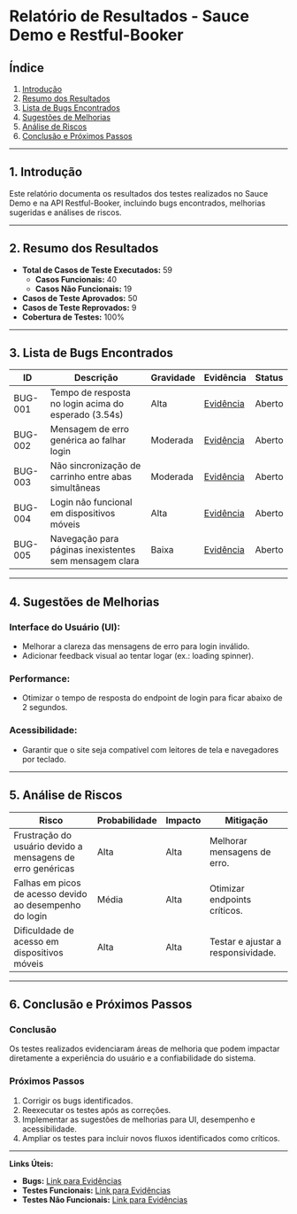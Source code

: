 # Relatório de Resultados - Sauce Demo e Restful-Booker

## Índice
1. [Introdução](#introdução)  
2. [Resumo dos Resultados](#resumo-dos-resultados)  
3. [Lista de Bugs Encontrados](#lista-de-bugs-encontrados)  
4. [Sugestões de Melhorias](#sugestões-de-melhorias)  
5. [Análise de Riscos](#análise-de-riscos)  
6. [Conclusão e Próximos Passos](#conclusão-e-próximos-passos)  

---

## 1. Introdução
Este relatório documenta os resultados dos testes realizados no Sauce Demo e na API Restful-Booker, incluindo bugs encontrados, melhorias sugeridas e análises de riscos.

---

## 2. Resumo dos Resultados

- **Total de Casos de Teste Executados:** 59  
  - **Casos Funcionais:** 40  
  - **Casos Não Funcionais:** 19  
- **Casos de Teste Aprovados:** 50  
- **Casos de Teste Reprovados:** 9  
- **Cobertura de Testes:** 100%

---

## 3. Lista de Bugs Encontrados

| ID       | Descrição                                              | Gravidade | Evidência                   | Status  |
|----------|--------------------------------------------------------|-----------|-----------------------------|---------|
| BUG-001  | Tempo de resposta no login acima do esperado (3.54s)   | Alta      | [Evidência](#)              | Aberto  |
| BUG-002  | Mensagem de erro genérica ao falhar login              | Moderada  | [Evidência](#)              | Aberto  |
| BUG-003  | Não sincronização de carrinho entre abas simultâneas   | Moderada  | [Evidência](#)              | Aberto  |
| BUG-004  | Login não funcional em dispositivos móveis             | Alta      | [Evidência](#)              | Aberto  |
| BUG-005  | Navegação para páginas inexistentes sem mensagem clara | Baixa     | [Evidência](#)              | Aberto  |

---

## 4. Sugestões de Melhorias

### **Interface do Usuário (UI):**
- Melhorar a clareza das mensagens de erro para login inválido.
- Adicionar feedback visual ao tentar logar (ex.: loading spinner).

### **Performance:**
- Otimizar o tempo de resposta do endpoint de login para ficar abaixo de 2 segundos.

### **Acessibilidade:**
- Garantir que o site seja compatível com leitores de tela e navegadores por teclado.

---

## 5. Análise de Riscos

| Risco                                                    | Probabilidade | Impacto       | Mitigação                            |
|----------------------------------------------------------|---------------|---------------|--------------------------------------|
| Frustração do usuário devido a mensagens de erro genéricas | Alta          | Alta          | Melhorar mensagens de erro.          |
| Falhas em picos de acesso devido ao desempenho do login  | Média         | Alta          | Otimizar endpoints críticos.         |
| Dificuldade de acesso em dispositivos móveis             | Alta          | Alta          | Testar e ajustar a responsividade.   |

---

## 6. Conclusão e Próximos Passos

### **Conclusão**
Os testes realizados evidenciaram áreas de melhoria que podem impactar diretamente a experiência do usuário e a confiabilidade do sistema.

### **Próximos Passos**
1. Corrigir os bugs identificados.
2. Reexecutar os testes após as correções.
3. Implementar as sugestões de melhorias para UI, desempenho e acessibilidade.
4. Ampliar os testes para incluir novos fluxos identificados como críticos.

---

**Links Úteis:**  
- **Bugs:** [Link para Evidências](https://terabox.com/s/1Tt3Bz1a6JdNAH-dLprAJcQ)  
- **Testes Funcionais:** [Link para Evidências](https://terabox.com/s/11J0NPRZJ7hfTIFhCHSMfJA)  
- **Testes Não Funcionais:** [Link para Evidências](https://terabox.com/s/16JvzuwtzvLmdz5cCKArzOw)  
